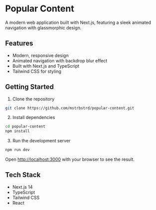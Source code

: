 # Popular Content

A modern web application built with Next.js, featuring a sleek animated navigation with glassmorphic design.

## Features

- Modern, responsive design
- Animated navigation with backdrop blur effect
- Built with Next.js and TypeScript
- Tailwind CSS for styling

## Getting Started

1. Clone the repository

```bash
git clone https://github.com/mstrbstrd/popular-content.git
```

2. Install dependencies

```bash
cd popular-content
npm install
```

3. Run the development server

```bash
npm run dev
```

Open [http://localhost:3000](http://localhost:3000) with your browser to see the result.

## Tech Stack

- Next.js 14
- TypeScript
- Tailwind CSS
- React
